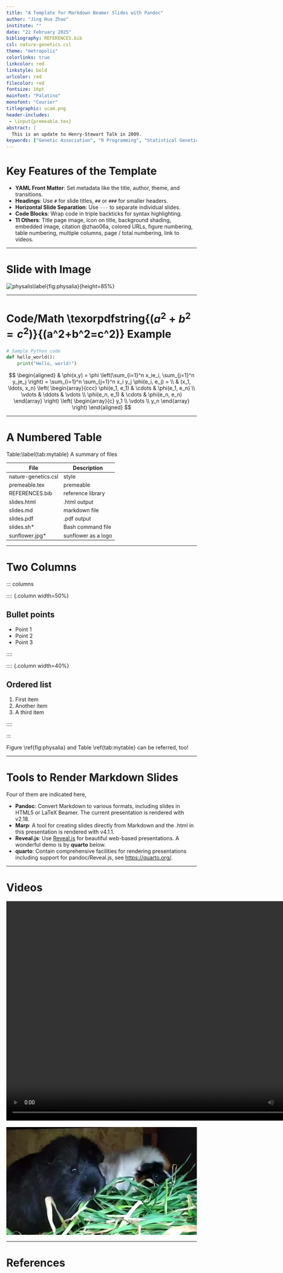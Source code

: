 ```yaml
---
title: "A Template for Markdown Beamer Slides with Pandoc"
author: "Jing Hua Zhao"
institute: ""
date: "22 February 2025"
bibliography: REFERENCES.bib
csl: nature-genetics.csl
theme: "metropolis"
colorlinks: true
linkcolor: red
linkstyle: bold
urlcolor: red
filecolor: red
fontsize: 16pt
mainfont: "Palatino"
monofont: "Courier"
titlegraphic: ucam.png
header-includes:
 - \input{premeable.tex}
abstract: |
  This is an update to Henry-Stewart Talk in 2009.
keywords: ["Genetic Association", "R Programming", "Statistical Genetics", "GWAS"]
---
```


# Key Features of the Template

- **YAML Front Matter**: Set metadata like the title, author, theme, and transitions.
- **Headings**: Use `#` for slide titles, `##` or `###` for smaller headers.
- **Horizontal Slide Separation**: Use `---` to separate individual slides.
- **Code Blocks**: Wrap code in triple backticks for syntax highlighting.
- **11 Others**: Title page image, icon on title, background shading, embedded image, citation @zhao06a, colored URLs, figure numbering, table numbering, multiple columns, page / total numbering, link to videos.

---

# Slide with Image

![physalis\label{fig:physalia}](https://animaldiversity.org/collections/contributors/Grzimek_inverts/Hydrozoa/Physalia_physalis_polyp/medium.jpg){height=85%}

---

# Code/Math \texorpdfstring{($a^2+b^2=c^2$)}{(a^2+b^2=c^2)} Example

```python
# Sample Python code
def hello_world():
    print("Hello, world!")
```

$$
\begin{aligned}
  & \phi(x,y) = \phi \left(\sum_{i=1}^n x_ie_i, \sum_{j=1}^n y_je_j \right)
  = \sum_{i=1}^n \sum_{j=1}^n x_i y_j \phi(e_i, e_j) = \\
  & (x_1, \ldots, x_n) \left( \begin{array}{ccc}
      \phi(e_1, e_1) & \cdots & \phi(e_1, e_n) \\
      \vdots & \ddots & \vdots \\
      \phi(e_n, e_1) & \cdots & \phi(e_n, e_n)
    \end{array} \right)
  \left( \begin{array}{c}
      y_1 \\
      \vdots \\
      y_n
    \end{array} \right)
\end{aligned}
$$

---

# A Numbered Table

Table:\label{tab:mytable} A summary of files

File | Description
-----|-----------------------------
nature-genetics.csl | style
premeable.tex | premeable
REFERENCES.bib | reference library
slides.html | .html output
slides.md | markdown file
slides.pdf | .pdf output
slides.sh* | Bash command file
sunflower.jpg* | sunflower as a logo

---

# Two Columns

::: columns

:::: {.column width=50%}

## Bullet points

- Point 1
- Point 2
- Point 3

::::

:::: {.column width=40%}

## Ordered list

1. First item
2. Another item
3. A third item

::::

:::

Figure \ref{fig:physalia} and Table \ref{tab:mytable} can be referred, too!

---

# Tools to Render Markdown Slides

Four of them are indicated here,

- **Pandoc**: Convert Markdown to various formats, including slides in HTML5 or LaTeX Beamer. The current presentation is rendered with v2.18.
- **Marp**: A tool for creating slides directly from Markdown and the .html in this presentation is rendered with v4.1.1.
- **Reveal.js**: Use [Reveal.js](https://revealjs.com/) for beautiful web-based presentations. A wonderful demo is by **quarto** below.
- **quarto**: Contain comprehensive facilities for rendering presentations including support for pandoc/Reveal.js, see <https://quarto.org/>.

---

# Videos

<video width="820" height="580" controls>
  <source src="plum-popcorn.mp4" type="video/mp4">
</video>

![Plum and Popcorn (\href{plum-popcorn.mp4}{\color{red}\underline{video}}) on 18/2/2025\label{fig:plum-popcorn}](poster-image.jpg)

---

# References
